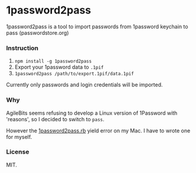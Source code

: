 1password2pass
==============

1password2pass is a tool to import passwords from 1password keychain to pass (passwordstore.org)

### Instruction

1. `npm install -g 1password2pass`
2. Export your 1password data to `.1pif`
3. `1password2pass /path/to/export.1pif/data.1pif`

Currently only passwords and login credentials will be imported.

### Why

AgileBits seems refusing to develop a Linux version of 1Password with 'reasons', so I decided to switch to `pass`.

However the [1password2pass.rb](http://git.zx2c4.com/password-store/tree/contrib/importers/1password2pass.rb) yield error on my Mac. I have to wrote one for myself.

### License

MIT.
